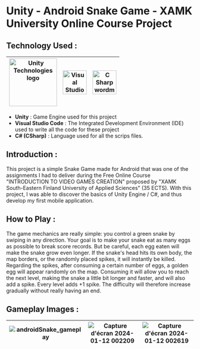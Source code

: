 # Unity - Android Snake Game - XAMK University Online Course Project
 
## Technology Used :

|<a title="Unity Technologies, Public domain, via Wikimedia Commons" href="https://commons.wikimedia.org/wiki/File:Unity_Technologies_logo.svg"><img width="128" alt="Unity Technologies logo" src="https://upload.wikimedia.org/wikipedia/commons/thumb/1/19/Unity_Technologies_logo.svg/128px-Unity_Technologies_logo.svg.png"></a>| <a title="Microsoft, Public domain, via Wikimedia Commons" href="https://commons.wikimedia.org/wiki/File:Visual_Studio_Code_1.35_icon.svg"><img width="64" alt="Visual Studio Code 1.35 icon" src="https://upload.wikimedia.org/wikipedia/commons/thumb/9/9a/Visual_Studio_Code_1.35_icon.svg/64px-Visual_Studio_Code_1.35_icon.svg.png"></a> |  <a title="Jason Groce, Public domain, via Wikimedia Commons" href="https://commons.wikimedia.org/wiki/File:C_Sharp_wordmark.svg"><img width="64" alt="C Sharp wordmark" src="https://upload.wikimedia.org/wikipedia/commons/thumb/0/0d/C_Sharp_wordmark.svg/64px-C_Sharp_wordmark.svg.png"></a>
|-|-|-|

- **Unity** : Game Engine used for this project
- **Visual Studio Code** : The Integrated Development Environment (IDE) used to write all the code for these project
- **C# (CSharp)** : Language used for all the scrips files.

## Introduction : 

This project is a simple Snake Game made for Android that was one of the assignments I had to deliver during the Free Online Course "INTRODUCTION TO VIDEO GAMES CREATION" proposed by "XAMK South-Eastern Finland University of Applied Sciences" (35 ECTS).
With this project, I was able to discover the basics of Unity Engine / C#, and thus develop my first mobile application.

## How to Play : 

The game mechanics are really simple: you control a green snake by swiping in any direction. Your goal is to make your snake eat as many eggs as possible to break score records. But be careful, each egg eaten will make the snake grow even longer. If the snake's head hits its own body, the map borders, or the randomly placed spikes, it will instantly be killed.
Regarding the spikes, after consuming a certain number of eggs, a golden egg will appear randomly on the map. Consuming it will allow you to reach the next level, making the snake a little bit longer and faster, and will also add a spike. Every level adds +1 spike. The difficulty will therefore increase gradually without really having an end.

## Gameplay Images : 
|![androidSnake_gameplay](https://github.com/Ralh19/SnakeGame/assets/145393792/c60a9acf-0e29-4eec-b2b6-bae7b1d61126)|![Capture d'écran 2024-01-12 002209](https://github.com/Ralh19/SnakeGame/assets/145393792/a4020a15-6ab4-426a-a50f-7c9ec3f09550)|![Capture d'écran 2024-01-12 002619](https://github.com/Ralh19/SnakeGame/assets/145393792/ea72bdd9-e0eb-47d9-8d27-45dac8a6c0b2)
|-|-|-|







